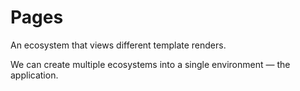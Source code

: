 # Pages

An ecosystem that views different template renders.

We can create multiple ecosystems into a single environment — the application.
